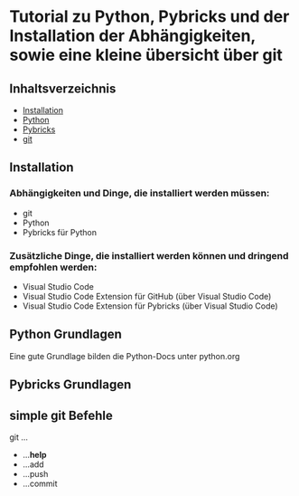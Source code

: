 # Tutorial zu Python, Pybricks und der Installation der Abhängigkeiten, sowie eine kleine übersicht über git

## Inhaltsverzeichnis
- [Installation](#installation)
- [Python](#python-grundlagen)
- [Pybricks](#pybricks-grundlagen)
- [git](#simple-git-Befehle)

## Installation
### Abhängigkeiten und Dinge, die installiert werden müssen:
- git
- Python
- Pybricks für Python

### Zusätzliche Dinge, die installiert werden können und dringend empfohlen werden:
- Visual Studio Code
- Visual Studio Code Extension für GitHub (über Visual Studio Code)
- Visual Studio Code Extension für Pybricks (über Visual Studio Code)

## Python Grundlagen
Eine gute Grundlage bilden die Python-Docs unter python.org

## Pybricks Grundlagen

## simple git Befehle
git ...
- ...**help**
- ...add
- ...push
- ...commit